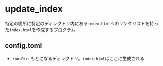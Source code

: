 # update_index
特定の箇所に特定のディレクトリ内にある`index.html`へのリンクリストを持った`index.html`を作成するプログラム

## config.toml
- `rootDir`: もとになるディレクトリ。`index.html`はここに生成される
